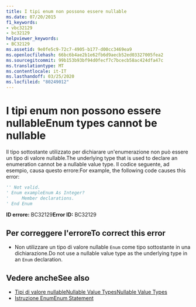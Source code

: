 ```yaml
---
title: I tipi enum non possono essere nullable
ms.date: 07/20/2015
f1_keywords:
- vbc32129
- bc32129
helpviewer_keywords:
- BC32129
ms.assetid: 9e0fe5c9-72c7-4905-b177-d00cc3469ea9
ms.openlocfilehash: 66bc6b4ae2b1e62fb6d9aecb52ed03327005fea2
ms.sourcegitcommit: 99b153b93bf94d0fecf7c7bcecb58ac424dfa47c
ms.translationtype: MT
ms.contentlocale: it-IT
ms.lasthandoff: 03/25/2020
ms.locfileid: "80249012"
---
```

# <a name="enum-types-cannot-be-nullable"></a><span data-ttu-id="baa5b-102">I tipi enum non possono essere nullable</span><span class="sxs-lookup"><span data-stu-id="baa5b-102">Enum types cannot be nullable</span></span>
<span data-ttu-id="baa5b-103">Il tipo sottostante utilizzato per dichiarare un'enumerazione non può essere un tipo di valore nullable.</span><span class="sxs-lookup"><span data-stu-id="baa5b-103">The underlying type that is used to declare an enumeration cannot be a nullable value type.</span></span> <span data-ttu-id="baa5b-104">Il codice seguente, ad esempio, causa questo errore:</span><span class="sxs-lookup"><span data-stu-id="baa5b-104">For example, the following code causes this error:</span></span>  
  
```vb  
'' Not valid.  
' Enum exampleEnum As Integer?  
'     Member declarations.  
' End Enum  
```  
  
 <span data-ttu-id="baa5b-105">**ID errore:** BC32129</span><span class="sxs-lookup"><span data-stu-id="baa5b-105">**Error ID:** BC32129</span></span>  
  
## <a name="to-correct-this-error"></a><span data-ttu-id="baa5b-106">Per correggere l'errore</span><span class="sxs-lookup"><span data-stu-id="baa5b-106">To correct this error</span></span>  
  
- <span data-ttu-id="baa5b-107">Non utilizzare un tipo di valore nullable `Enum` come tipo sottostante in una dichiarazione.</span><span class="sxs-lookup"><span data-stu-id="baa5b-107">Do not use a nullable value type as the underlying type in an `Enum` declaration.</span></span>  
  
## <a name="see-also"></a><span data-ttu-id="baa5b-108">Vedere anche</span><span class="sxs-lookup"><span data-stu-id="baa5b-108">See also</span></span>

- [<span data-ttu-id="baa5b-109">Tipi di valore nullableNullable Value Types</span><span class="sxs-lookup"><span data-stu-id="baa5b-109">Nullable Value Types</span></span>](../../visual-basic/programming-guide/language-features/data-types/nullable-value-types.md)
- [<span data-ttu-id="baa5b-110">Istruzione Enum</span><span class="sxs-lookup"><span data-stu-id="baa5b-110">Enum Statement</span></span>](../../visual-basic/language-reference/statements/enum-statement.md)

